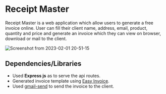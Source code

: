# Receipt Master
Receipt Master is a web application which allow users to generate a free invoice online. User can fill their client name, address, email, product, quantity and price and generate an invoice which they can view on browser, download or mail to the client.

![Screenshot from 2023-02-01 20-51-15](https://user-images.githubusercontent.com/88592710/216084517-9d3b9e1b-da99-4bfc-9e02-84499c361e73.png)



## Dependencies/Libraries
* Used **Express js** as to serve the api routes.
* Generated invoice template using [Easy Invoice](https://www.npmjs.com/package/easyinvoice).
* Used [gmail-send](https://www.npmjs.com/package/gmail-send) to send the invoice to the client.

